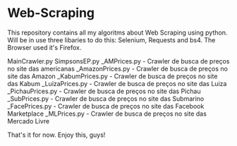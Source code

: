 # Web-Scraping
This repository contains all my algoritms about Web Scraping
using python. Will be in use three libaries to do this: 
Selenium, Requests and bs4. The Browser used it's Firefox.

  MainCrawler.py 
  SimpsonsEP.py
  _AMPrices.py - Crawler de busca de preços no site das americanas
  _AmazonPrices.py - Crawler de busca de preços no site das Amazon
  _KabumPrices.py - Crawler de busca de preços no site das Kabum
  _LuizaPrices.py - Crawler de busca de preços no site das Luiza
  _PichauPrices.py - Crawler de busca de preços no site das Pichau
  _SubPrices.py - Crawler de busca de preços no site das Submarino
  _FacePrices.py - Crawler de busca de preços no site das Facebook Marketplace
	_MLPrices.py - Crawler de busca de preços no site das Mercado Livre


That's it for now. Enjoy this, guys!
